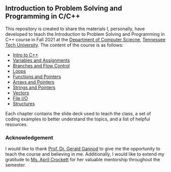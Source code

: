 ## Introduction to Problem Solving and Programming in C/C++

This repository is created to share the materials I, personally, have developed to teach the Introduction to Problem Solving and Programming in C++ course in Fall 2021 at the [Department of Computer Sciecne](https://www.tntech.edu/engineering/programs/csc/index.php), [Tennessee Tech University](https://www.tntech.edu/). The content of the course is as follows:
- [Intro to C++](./1_intro_to_c++)
- [Variables and Assignments](./2_variables_and_assignments)
- [Branches and Flow Control](./3_branches_and_flow_control)
- [Loops](./4_loops)
- [Functions and Pointers](./5_functions_and_pointers)
- [Arrays and Pointers](./6_arrays_and_pointers)
- [Strings and Pointers](./7_strings_and_pointers)
- [Vectors](./8_vectors)
- [File I/O](./9_file_io)
- [Structures](./10_structures)

Each chapter contains the slide deck used to teach the class, a set of coding examples to better understand the topics, and a list of helpful resources.

### Acknowledgement
I would like to thank [Prof. Dr. Gerald Gannod](https://profgannod.wordpress.com/) to give me the opportunity to teach the course and believing in me. Additionally, I would like to extend my gratitude to [Ms. April Crockett](https://www.linkedin.com/in/april-crockett) for her valuable mentorship throughout the semester.